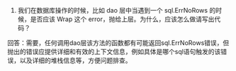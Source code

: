 1. 我们在数据库操作的时候，比如 dao 层中当遇到一个 sql.ErrNoRows 的时候，是否应该 Wrap 这个 error，抛给上层。为什么，应该怎么做请写出代码？

回答：需要，任何调用dao层该方法的函数都有可能返回sql.ErrNoRows错误，但抛出的错误应提供详细和有效的上下文信息，例如具体是哪个sql语句触发的该错误，以及详细的堆栈信息等，方便问题排查。